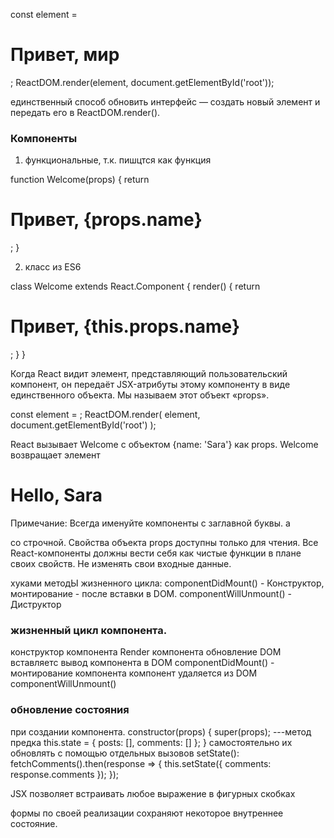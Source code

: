 const element = <h1>Привет, мир</h1>;
ReactDOM.render(element, document.getElementById('root'));

единственный способ обновить интерфейс — создать новый элемент и 
передать его в ReactDOM.render().

### Компоненты
1. функциональные, т.к. пишцтся как функция

function Welcome(props) {
  return <h1>Привет, {props.name}</h1>;
}

2.  класс из ES6

class Welcome extends React.Component {
  render() {
    return <h1>Привет, {this.props.name}</h1>;
  }
}

Когда React видит элемент, представляющий пользовательский компонент, 
он передаёт JSX-атрибуты этому компоненту в виде единственного объекта. 
Мы называем этот объект «props».

const element = <Welcome name="Sara" />;
ReactDOM.render(
  element,
  document.getElementById('root')
);

React вызывает Welcome с объектом {name: 'Sara'} как props.
Welcome возвращает элемент <h1>Hello, Sara</h1>

Примечание: 
Всегда именуйте компоненты с заглавной буквы. а <div /> со строчной.
Свойства объекта props доступны только для чтения.
Все React-компоненты должны вести себя как чистые функции 
в плане своих свойств. Не изменять свои входные данные.

хуками методЫ жизненного цикла: 
componentDidMount() - Конструктор, монтирование - после вставки в DOM.
componentWillUnmount() - Диструктор

### жизненный цикл компонента.
конструктор компонента
Render компонента
обновление DOM
вставляетс вывод компонента в DOM
componentDidMount() - монтирование компонента
компонент удаляется из DOM
componentWillUnmount()

### обновление состояния
при создании компонента.
constructor(props) {
    super(props); ---метод предка
    this.state = {
      posts: [],
      comments: []
    };
  }
самостоятельно их обновлять с помощью отдельных вызовов setState(): 
    fetchComments().then(response => {
      this.setState({
        comments: response.comments
      });
    }); 
  
JSX позволяет встраивать любое выражение в фигурных скобках

формы по своей реализации сохраняют некоторое внутреннее состояние.
  
  
  





